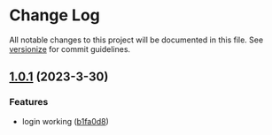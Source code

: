 # Change Log

All notable changes to this project will be documented in this file. See [versionize](https://github.com/versionize/versionize) for commit guidelines.

<a name="1.0.1"></a>
## [1.0.1](https://www.github.com/antosubash/AbpTemplate.Cli/releases/tag/v1.0.1) (2023-3-30)

### Features

* login working ([b1fa0d8](https://www.github.com/antosubash/AbpTemplate.Cli/commit/b1fa0d8bcea5f960255f1e3396064ed980393bf8))


